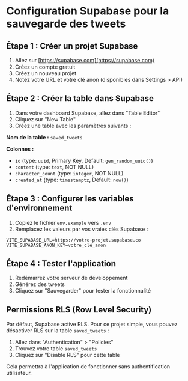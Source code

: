 # Configuration Supabase pour la sauvegarde des tweets

## Étape 1 : Créer un projet Supabase

1. Allez sur [https://supabase.com](https://supabase.com)
2. Créez un compte gratuit
3. Créez un nouveau projet
4. Notez votre URL et votre clé anon (disponibles dans Settings > API)

## Étape 2 : Créer la table dans Supabase

1. Dans votre dashboard Supabase, allez dans "Table Editor"
2. Cliquez sur "New Table"
3. Créez une table avec les paramètres suivants :

**Nom de la table :** `saved_tweets`

**Colonnes :**
- `id` (type: `uuid`, Primary Key, Default: `gen_random_uuid()`)
- `content` (type: `text`, NOT NULL)
- `character_count` (type: `integer`, NOT NULL)
- `created_at` (type: `timestamptz`, Default: `now()`)

## Étape 3 : Configurer les variables d'environnement

1. Copiez le fichier `env.example` vers `.env`
2. Remplacez les valeurs par vos vraies clés Supabase :

```env
VITE_SUPABASE_URL=https://votre-projet.supabase.co
VITE_SUPABASE_ANON_KEY=votre_clé_anon
```

## Étape 4 : Tester l'application

1. Redémarrez votre serveur de développement
2. Générez des tweets
3. Cliquez sur "Sauvegarder" pour tester la fonctionnalité

## Permissions RLS (Row Level Security)

Par défaut, Supabase active RLS. Pour ce projet simple, vous pouvez désactiver RLS sur la table `saved_tweets` :

1. Allez dans "Authentication" > "Policies"
2. Trouvez votre table `saved_tweets`
3. Cliquez sur "Disable RLS" pour cette table

Cela permettra à l'application de fonctionner sans authentification utilisateur. 